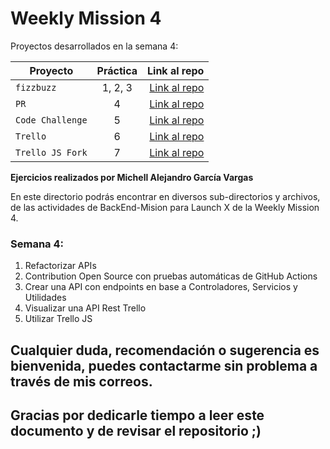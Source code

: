 # Weekly Mission 4

Proyectos desarrollados en la semana 4:

| Proyecto | Práctica | Link al repo |
| ------------- |:-------------:| -----:|
|`fizzbuzz`|1, 2, 3|[Link al repo](https://github.com/AleGV258/FizzBuzz_API)|
|`PR`|4|[Link al repo](https://github.com/AleGV258/fizzbuzz)|
|`Code Challenge`|5|[Link al repo](https://github.com/AleGV258/VisualThinking_API)|
|`Trello`|6|[Link al repo](https://github.com/AleGV258/trelloJS)|
|`Trello JS Fork`|7|[Link al repo](https://github.com/AleGV258/trello)|

**Ejercicios realizados por Michell Alejandro García Vargas**

En este directorio podrás encontrar en diversos sub-directorios y archivos, de las actividades de BackEnd-Mision para Launch X de la Weekly Mission 4.

### Semana 4:
1. Refactorizar APIs
2. Contribution Open Source con pruebas automáticas de GitHub Actions
3. Crear una API con endpoints en base a Controladores, Servicios y Utilidades
4. Visualizar una API Rest Trello
5. Utilizar Trello JS

## Cualquier duda, recomendación o sugerencia es bienvenida, puedes contactarme sin problema a través de mis correos.

## Gracias por dedicarle tiempo a leer este documento y de revisar el repositorio ;)
